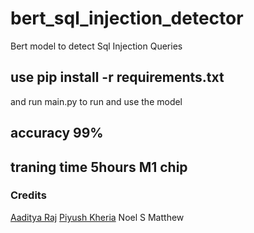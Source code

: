 # bert_sql_injection_detector
Bert model to detect Sql Injection Queries

## use pip install -r requirements.txt
and run main.py to run and use the model

## accuracy 99%
## traning time 5hours M1 chip

### Credits
[Aaditya Raj](https://github.com/sahay-aaditya-raj)
[Piyush Kheria](https://github.com/Pkheria7)
Noel S Matthew
